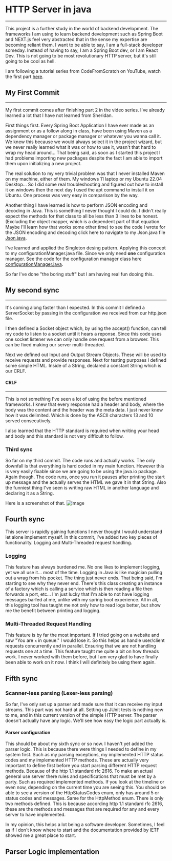 # HTTP Server in java

---

This project is a further study in the world of backend development. The frameworks I am using to learn backend development such as Spring Boot and NEXT.js feel very abstracted that in the sense my expertise are becoming reliant them. I want to be able to say, I am a full-stack developer someday. Instead of having to say, I am a Spring Boot dev, or I am React Dev. This is not going to be most revolutionary HTTP server, but it's still going to be cool as hell.

I am following a tutorial series from CodeFromScratch on YouTube, watch the first part [here](https://youtu.be/FNUdLeGfShU?si=iK85YJcIko2HyuXR).

## My First Commit

---

My first commit comes after finishing part 2 in the video series. I've already learned a lot that I have not learned from Sheridan.

First things first. Every Spring Boot Application I have ever made as an assignment or as a follow along in class, have been using Maven as a dependency manager or package manager or whatever you wanna call it. We knew this because we would always select it in the project wizard, but we never really learned what it was or how to use it, wasn't that hard to wrap my head around...
That being said, as soon as I started this project I had problems importing new packages despite the fact I am able to import them upon initializing a new project.

The real solution to my very trivial problem was that I never installed Maven on my machine, either of them. My windows 11 laptop or my Ubuntu 22.04 Desktop... So I did some real troubleshooting and figured out how to install it on windows then the next day I used the apt command to install it on Ubuntu. One process was very easy in comparison by the way.

Another thing I have learned is how to perform JSON encoding and decoding in Java. This is something I never thought I could do. I didn't really expect the methods for that class to all be less than 3 lines to be honest. (Excluding the object mapper, which is a dependent part of that equation. Maybe I'll learn how that works some other time) to see the code I wrote for the JSON encoding and decoding click here to navigate to my Json.java file [Json.java](https://github.com/flannelmonke/khalil_kool_http_server/blob/main/src/main/java/com/khalil/httpserver/util/Json.java).

I've learned and applied the Singleton desing pattern. Applying this concept to my configurationManager.java file. Since we only need **one** configuration manager. See the code for the configuration manager class here [configurationManager.java](https://github.com/flannelmonke/khalil_kool_http_server/blob/main/src/main/java/com/khalil/httpserver/Config/configurationManager.java).

So far I've done "the boring stuff" but I am having real fun dooing this.

## My second sync

---

It's coming along faster than I expected. In this commit I defined a ServerSocket by passing in the configuration we received from our http.json file.

I then defined a Socket object which, by using the accept() function, can tell my code to listen to a socket until it hears a reponse. Since this code uses one socket listener we can only handle one request from a browser. This can be fixed making our server multi-threaded.

Next we defined out Input and Output Stream Objects. These will be used to receive requests and provide responses. Next for testing purposes I defined some simple HTML. Inside of a String, declared a constant String which is our CRLF.

#### CRLF

---

This is not something I've seen a lot of using the before mentioned frameworks. I knew that every response had a header and body, where the body was the content and the header was the meta data. I just never knew how it was delimited. Which is done by the ASCII characters 13 and 10 served consecutively.

I also learned that the HTTP standard is required when writing your head and body and this standard is not very difficult to follow.

### Third sync

So far on my third commit. The code runs and actually works. The only downfall is that everything is hard coded in my main function. However this is very easily fixable since we are going to be using the java.io package. Again though. The code runs, once you run it pauses after printing the start up message and the actually serves the HTML we gave it in that String. Also the funniest thing I've seen is writing raw HTML in another language and declaring it as a String.

Here is a screenshot of that.
![image](https://github.com/flannelmonke/khalil_kool_http_server/assets/123114205/6131cdd3-a7a1-4ff9-9017-62e62e45b19d)

## Fourth sync

This server is rapidly gaining functions I never thought I would understand let alone implement myself. In this commit, I've added two key pieces of functionality. Logging and Multi-Threaded request handling.

### Logging

This feature has always burdened me. No one likes to implement logging, yet we all use it... most of the time. Logging in Java is like magician pulling out a wrag from his pocket. The thing just never ends. That being said, I'm starting to see why they never end. There's this class creating an instance of a factory which is calling a service which is then reading a file then forwards a port, etc... I'm just lucky that I'm able to not have logging messages barfed at me, unlike with my spring boot experience. All in all, this logging tool has taught me not only how to read logs better, but show me the benefit between printing and logging.

### Multi-Threaded Request Handling

This feature is by far the most important. If I tried going on a website and saw "You are `x` in queue." I would lose it. So this helps us handle user/client requests concurrently and in parallel. Ensuring that we are not handling requests one at a time. This feature taught me quite a bit on how threads work. I never worked with them before, but I am very glad to have finally been able to work on it now. I think I will definitely be using them again.

## Fifth sync

### Scanner-less parsing (Lexer-less parsing)

So far, I've only set up a parser and made sure that it can receive my input streams. This part was not hard at all. Setting up JUnit tests is nothing new to me, and in this current version of the simple HTTP server. The parser doesn't actually have any logic. We'll see how easy the logic part actually is.

#### Parser configuration

This should be about my sixth sync or so now. I haven't yet added the parser logic. This is because there were things I needed to define in my system first. Such as my parsing exceptions, my implemented HTTP status codes and my implemented HTTP methods. These are actually very important to define first before you start parsing different HTTP request methods. Because of the http 1.1 standard rfc 2616. To make an actual general use server there rules and specifications that must be met by a party. Such as required implemented methods. If you look at the timeline or even now, depending on the current time you are seeing this. You should be able to see a version of the HttpStatusCodes enum, only has around 5 or status codes and messages. Same for the HttpMethod enum. There is only two methods defined. This is because according http 1.1 standard rfc 2616, these are the methods and messages that are required for any and every server to have implemented.

In my opinion, this helps a lot being a software developer. Sometimes, I feel as if I don't know where to start and the documentation provided by IETF showed me a great place to start.

## Parser Logic implementation
